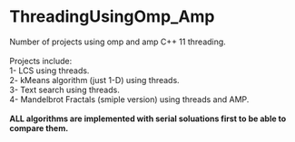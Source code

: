 # ThreadingUsingOmp_Amp
Number of projects using omp and amp C++ 11 threading.</br>
</br>
Projects include: </br>
1- LCS using threads. </br>
2- kMeans algorithm (just 1-D) using threads.</br>
3- Text search using threads.</br>
4- Mandelbrot Fractals (smiple version) using threads and AMP.</br>
</br>
<strong>ALL algorithms are implemented with serial soluations first to be able to compare them.</strong>  </br>

